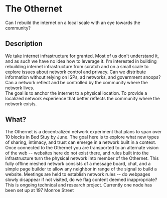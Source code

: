 # The Othernet
Can I rebuild the internet on a local scale with an eye towards the community?  
## Description
We take internet infrastructure for granted.  Most of us don't understand it, and as such we have no idea how to leverage it.  I'm interested in building rebuilding internet infrastructure from scratch and on a small scale to explore issues about network control and privacy.  Can we distribute information without relying on ISPs, ad networks, and government snoops? Can a network reflect and be controlled by the community where the network lives.  
The goal is to anchor the internet to a physical location. To provide a localized network experience that better reflects the community where the network exists.
## What?
The Othernet is a decentralized network experiment that plans to span over 10 blocks in Bed Stuy by June. The goal here is to explore what new types of sharing, intimacy, and trust can emerge in a network built in a context. Once connected to the Othernet you are transported to an alternate vision of the web -- websites here do not exist there, and rules built into the infrastructure turn the physical network into member of the Othernet. This fully offline meshed network consists of a message board, chat, and a simple page builder to allow any neighbor in range of the signal to build a website.  Meetings are held to establish network rules -- do webpages slowly disappear if not visited, do we flag content deemed inappropriate? This is ongoing technical and research project.  Currently one node has been set up at 197 Monroe Street



